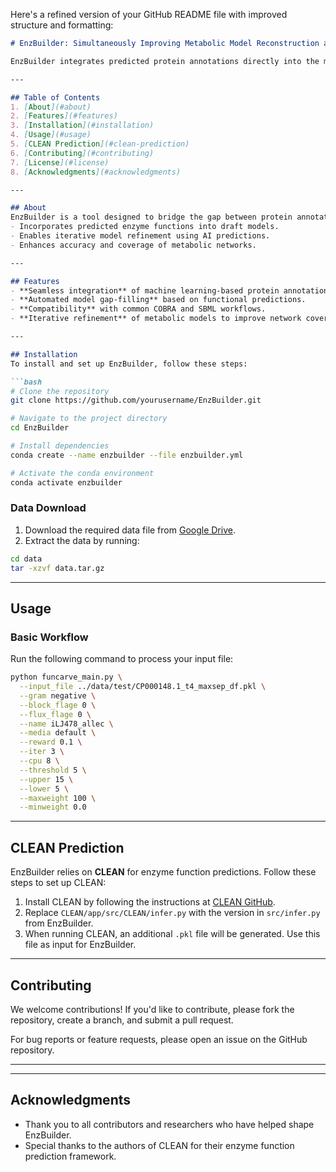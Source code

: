 Here's a refined version of your GitHub README file with improved structure and formatting:

```md
# EnzBuilder: Simultaneously Improving Metabolic Model Reconstruction and Enzyme Function Annotation with Machine Learning Methods

EnzBuilder integrates predicted protein annotations directly into the metabolic reconstruction and refinement processes.

---

## Table of Contents
1. [About](#about)
2. [Features](#features)
3. [Installation](#installation)
4. [Usage](#usage)
5. [CLEAN Prediction](#clean-prediction)
6. [Contributing](#contributing)
7. [License](#license)
8. [Acknowledgments](#acknowledgments)

---

## About
EnzBuilder is a tool designed to bridge the gap between protein annotation and metabolic model reconstruction by leveraging machine learning methods.  
- Incorporates predicted enzyme functions into draft models.
- Enables iterative model refinement using AI predictions.
- Enhances accuracy and coverage of metabolic networks.

---

## Features
- **Seamless integration** of machine learning-based protein annotations.
- **Automated model gap-filling** based on functional predictions.
- **Compatibility** with common COBRA and SBML workflows.
- **Iterative refinement** of metabolic models to improve network coverage.

---

## Installation
To install and set up EnzBuilder, follow these steps:

```bash
# Clone the repository
git clone https://github.com/yourusername/EnzBuilder.git

# Navigate to the project directory
cd EnzBuilder

# Install dependencies
conda create --name enzbuilder --file enzbuilder.yml

# Activate the conda environment
conda activate enzbuilder
```

### Data Download
1. Download the required data file from [Google Drive](https://drive.google.com/file/d/1GFBLrw4uxEg1Ht67DdZn7K0g1hw9p8QN/view?usp=drive_link).
2. Extract the data by running:

```bash
cd data
tar -xzvf data.tar.gz
```

---

## Usage
### Basic Workflow
Run the following command to process your input file:

```bash
python funcarve_main.py \
  --input_file ../data/test/CP000148.1_t4_maxsep_df.pkl \
  --gram negative \
  --block_flage 0 \
  --flux_flage 0 \
  --name iLJ478_allec \
  --media default \
  --reward 0.1 \
  --iter 3 \
  --cpu 8 \
  --threshold 5 \
  --upper 15 \
  --lower 5 \
  --maxweight 100 \
  --minweight 0.0
```

---

## CLEAN Prediction
EnzBuilder relies on **CLEAN** for enzyme function predictions. Follow these steps to set up CLEAN:

1. Install CLEAN by following the instructions at [CLEAN GitHub](https://github.com/tttianhao/CLEAN).
2. Replace `CLEAN/app/src/CLEAN/infer.py` with the version in `src/infer.py` from EnzBuilder.
3. When running CLEAN, an additional `.pkl` file will be generated. Use this file as input for EnzBuilder.

---

## Contributing
We welcome contributions! If you'd like to contribute, please fork the repository, create a branch, and submit a pull request.

For bug reports or feature requests, please open an issue on the GitHub repository.

---

<!-- ## License
This project is licensed under the MIT License - see the [LICENSE](LICENSE) file for details. -->

---

## Acknowledgments
- Thank you to all contributors and researchers who have helped shape EnzBuilder.
- Special thanks to the authors of CLEAN for their enzyme function prediction framework.
